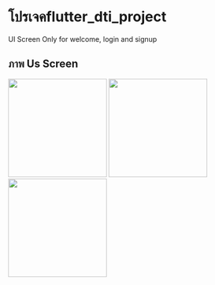# โปรเจคflutter_dti_project

UI Screen Only for welcome, login and signup

## ภาพ Us Screen

<img src="https://github.com/user-attachments/assets/d5c7c739-913d-48e5-8ce7-c67bd39b8499" width="200">
<img src="https://github.com/user-attachments/assets/c12a1a18-a20f-4886-898c-d0f4573f7054" width="200">
<img src="https://github.com/user-attachments/assets/6ed3f727-349e-44e0-a5eb-429d65f71c3f" width="200">

